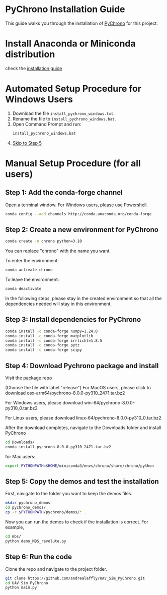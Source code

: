 # PyChrono Installation Guide

This guide walks you through the installation of [PyChrono](https://projectchrono.org/) for this project.


# Install Anaconda or Miniconda distribution

check the [installation guide](https://www.anaconda.com/docs/getting-started/miniconda/install#macos-linux-installation)

# Automated Setup Procedure for Windows Users

1. Download the file `install_pychrono_windows.txt`.
2. Rename the file to `install_pychrono_windows.bat`.
3. Open Command Prompt and run:
   ```bash
   install_pychrono_windows.bat
4. [Skip to Step 5](#step-5-copy-the-demos-and-test-the-installation)

# Manual Setup Procedure (for all users)

## Step 1: Add the conda-forge channel
Open a terminal window. For Windows users, please use Powershell.

```bash
conda config --add channels http://conda.anaconda.org/conda-forge
```

## Step 2: Create a new environment for PyChrono

```bash
conda create -n chrono python=3.10
```
You can replace "chrono" with the name you want.

To enter the environment:
```bash
conda activate chrono
```
To leave the environment:
```bash
conda deactivate
```
In the following steps, please stay in the created environment so that all the dependencies needed will stay in this environment.


## Step 3: Install dependencies for PyChrono
```bash
conda install -c conda-forge numpy=1.24.0
conda install -c conda-forge matplotlib
conda install -c conda-forge irrlicht=1.8.5
conda install -c conda-forge pytz
conda install -c conda-forge scipy
```

## Step 4: Download Pychrono package and install
Visit the [package repo](https://anaconda.org/projectchrono/pychrono/files?page=3)

(Choose the file with label "release")
For MacOS users, please click to download osx-arm64/pychrono-8.0.0-py310_2471.tar.bz2

For Windows users, please download win-64/pychrono-8.0.0-py310_0.tar.bz2

For Linux users, please download linux-64/pychrono-8.0.0-py310_0.tar.bz2

After the download completes, navigate to the Downloads folder and install PyChrono
```bash
cd Downloads/
conda install pychrono-8.0.0-py310_2471.tar.bz2
```

for Mac users:
```bash
export PYTHONPATH=$HOME/miniconda3/envs/chrono/share/chrono/python
```

## Step 5: Copy the demos and test the installation
First, navigate to the folder you want to keep the demos files.
```bash
mkdir pychrono_demos
cd pychrono_demos/
cp -r $PYTHONPATH/pychrono/demos/* .
```
Now you can run the demos to check if the installation is correct.
For example,
```bash
cd mbs/
python demo_MBS_revolute.py
```
## Step 6: Run the code
Clone the repo and navigate to the project folder.
```bash
git clone https://github.com/andrealaffly/UAV_Sim_PyChrono.git
cd UAV_Sim_PyChrono
python main.py
```
